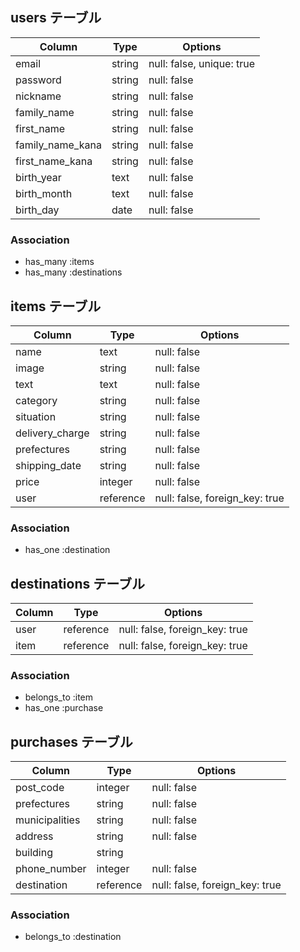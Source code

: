 ## users テーブル

| Column             | Type   | Options                   |
| ------------------ | ------ | ------------------------- |
| email              | string | null: false, unique: true |
| password           | string | null: false               |
| nickname           | string | null: false               |
| family_name        | string | null: false               |
| first_name         | string | null: false               |
| family_name_kana   | string | null: false               |
| first_name_kana    | string | null: false               |
| birth_year         | text   | null: false               |
| birth_month        | text   | null: false               |
| birth_day          | date   | null: false               |

### Association
- has_many :items
- has_many :destinations

## items テーブル

| Column             | Type      | Options                        |
| ------------------ | --------- | ------------------------------ |
| name               | text      | null: false                    |
| image              | string    | null: false                    |
| text               | text      | null: false                    |
| category           | string    | null: false                    |
| situation          | string    | null: false                    |
| delivery_charge    | string    | null: false                    |
| prefectures        | string    | null: false                    |
| shipping_date      | string    | null: false                    |
| price              | integer   | null: false                    |
| user               | reference | null: false, foreign_key: true |

### Association
- has_one :destination

## destinations テーブル

| Column             | Type      | Options                         |
| ------------------ | --------- | ------------------------------- |
| user               | reference | null: false, foreign_key: true  |
| item               | reference | null: false, foreign_key: true  |

### Association
- belongs_to :item
- has_one :purchase

## purchases テーブル

| Column             | Type       | Options                        |
| ------------------ | ---------- | ------------------------------ |
| post_code          | integer    | null: false                    |
| prefectures        | string     | null: false                    |
| municipalities     | string     | null: false                    |
| address            | string     | null: false                    |
| building           | string     |                                |
| phone_number       | integer    | null: false                    |
| destination        | reference  | null: false, foreign_key: true |

### Association
- belongs_to :destination
